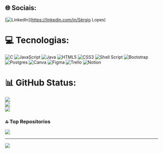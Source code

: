 
## 🌐 Sociais:
[![LinkedIn](https://img.shields.io/badge/LinkedIn-%230077B5.svg?logo=linkedin&logoColor=white)](https://linkedin.com/in/Sérgio Lopes) 

# 💻 Tecnologias:
![C](https://img.shields.io/badge/c-%2300599C.svg?style=for-the-badge&logo=c&logoColor=white) ![JavaScript](https://img.shields.io/badge/javascript-%23323330.svg?style=for-the-badge&logo=javascript&logoColor=%23F7DF1E) ![Java](https://img.shields.io/badge/java-%23ED8B00.svg?style=for-the-badge&logo=java&logoColor=white) ![HTML5](https://img.shields.io/badge/html5-%23E34F26.svg?style=for-the-badge&logo=html5&logoColor=white) ![CSS3](https://img.shields.io/badge/css3-%231572B6.svg?style=for-the-badge&logo=css3&logoColor=white) ![Shell Script](https://img.shields.io/badge/shell_script-%23121011.svg?style=for-the-badge&logo=gnu-bash&logoColor=white) ![Bootstrap](https://img.shields.io/badge/bootstrap-%23563D7C.svg?style=for-the-badge&logo=bootstrap&logoColor=white) ![Postgres](https://img.shields.io/badge/postgres-%23316192.svg?style=for-the-badge&logo=postgresql&logoColor=white) ![Canva](https://img.shields.io/badge/Canva-%2300C4CC.svg?style=for-the-badge&logo=Canva&logoColor=white) 	![Figma](https://img.shields.io/badge/figma-%23F24E1E.svg?style=for-the-badge&logo=figma&logoColor=white) ![Trello](https://img.shields.io/badge/Trello-%23026AA7.svg?style=for-the-badge&logo=Trello&logoColor=white) ![Notion](https://img.shields.io/badge/Notion-%23000000.svg?style=for-the-badge&logo=notion&logoColor=white)
# 📊 GitHub Status:
![](https://github-readme-stats.vercel.app/api?username=sergiolfaria&theme=vue-dark&hide_border=false&include_all_commits=true&count_private=false)<br/>
![](https://github-readme-streak-stats.herokuapp.com/?user=sergiolfaria&theme=vue-dark&hide_border=false)<br/>
![](https://github-readme-stats.vercel.app/api/top-langs/?username=sergiolfaria&theme=vue-dark&hide_border=false&include_all_commits=true&count_private=false&layout=compact)

### 🔝 Top Repositorios
![](https://github-contributor-stats.vercel.app/api?username=sergiolfaria&limit=5&theme=dark&combine_all_yearly_contributions=true)

---
[![](https://visitcount.itsvg.in/api?id=sergiolfaria&icon=2&color=1)](https://visitcount.itsvg.in)

<!-- Proudly created with GPRM ( https://gprm.itsvg.in ) -->